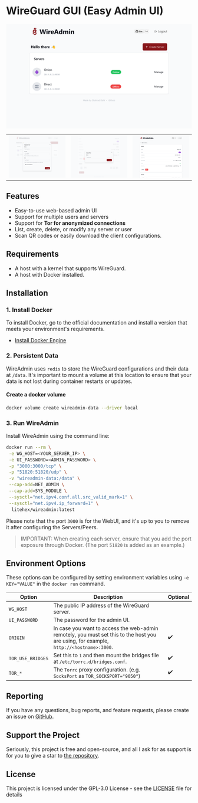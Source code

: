 # WireGuard GUI (Easy Admin UI)

![Screenshot](assets/screenshot-1.png)

|                                                                                            |                                                                                            |                                                                                            |
|:------------------------------------------------------------------------------------------:|:------------------------------------------------------------------------------------------:|:------------------------------------------------------------------------------------------:|
| <img src="assets/screenshot-2.png" alt="screenshot" style="width:100%;max-height:300px;"/> | <img src="assets/screenshot-4.png" alt="screenshot" style="width:100%;max-height:300px;"/> | <img src="assets/screenshot-3.png" alt="screenshot" style="width:100%;max-height:300px;"/> |

## Features

- Easy-to-use web-based admin UI
- Support for multiple users and servers
- Support for **Tor for anonymized connections**
- List, create, delete, or modify any server or user
- Scan QR codes or easily download the client configurations.

## Requirements

* A host with a kernel that supports WireGuard.
* A host with Docker installed.

## Installation

### 1. Install Docker

To install Docker, go to the official documentation and install a version that meets your environment's requirements.

- [Install Docker Engine](https://docs.docker.com/engine/install/)

### 2. Persistent Data

WireAdmin uses `redis` to store the WireGuard configurations and their data at `/data`. It's important to mount a volume
at this location to ensure that your data is not lost during container restarts or updates.

#### Create a docker volume

```bash
docker volume create wireadmin-data --driver local
```

### 3. Run WireAdmin

Install WireAdmin using the command line:

```bash
docker run --rm \
 -e WG_HOST=<YOUR_SERVER_IP> \
 -e UI_PASSWORD=<ADMIN_PASSWORD> \
 -p "3000:3000/tcp" \
 -p "51820:51820/udp" \
 -v "wireadmin-data:/data" \
 --cap-add=NET_ADMIN \
 --cap-add=SYS_MODULE \
 --sysctl="net.ipv4.conf.all.src_valid_mark=1" \
 --sysctl="net.ipv4.ip_forward=1" \
  litehex/wireadmin:latest
```

Please note that the port `3000` is for the WebUI, and it's up to you to remove it after configuring the Servers/Peers.

> IMPORTANT: When creating each server, ensure that you add the port exposure through Docker. (The port `51820` is added
> as an example.)

## Environment Options

These options can be configured by setting environment variables using `-e KEY="VALUE"` in the `docker run` command.

| Option            | Description                                                                                                                            | Optional |
|-------------------|----------------------------------------------------------------------------------------------------------------------------------------|----------|
| `WG_HOST`         | The public IP address of the WireGuard server.                                                                                         |          |
| `UI_PASSWORD`     | The password for the admin UI.                                                                                                         |          |
| `ORIGIN`          | In case you want to access the web-admin remotely, you must set this to the host you are using, for example, `http://<hostname>:3000`. | ✔️       |
| `TOR_USE_BRIDGES` | Set this to `1` and then mount the bridges file at `/etc/torrc.d/bridges.conf`.                                                        | ✔️       |
| `TOR_*`           | The `Torrc` proxy configuration. (e.g. `SocksPort` as `TOR_SOCKSPORT="9050"`)                                                          | ✔️       |

## Reporting

If you have any questions, bug reports, and feature requests, please create an issue
on [GitHub](https://github.com/shahradelahi/wireadmin/issues).

## Support the Project

Seriously, this project is free and open-source, and all I ask for as support is for you to give a star to [the
repository](https://github.com/shahradelahi/wireadmin).

## License

This project is licensed under the GPL-3.0 License - see the [LICENSE](LICENSE) file for details
